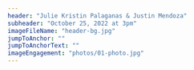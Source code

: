 ```yaml
---
header: "Julie Kristin Palaganas & Justin Mendoza"
subheader: "October 25, 2022 at 3pm"
imageFileName: "header-bg.jpg"
jumpToAnchor: ""
jumpToAnchorText: ""
imageEngagement: "photos/01-photo.jpg"
---
```

